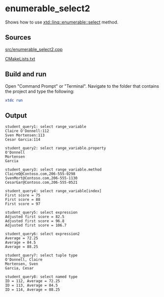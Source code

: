 # enumerable_select2

Shows how to use [xtd::linq::enumerable::select](https://gammasoft71.github.io/xtd/reference_guides/latest/classxtd_1_1linq_1_1enumerable.html#ae2df9541f109773859bcaaf42015b8cd) method.

## Sources

[src/enumerable_select2.cpp](src/enumerable_select2.cpp)

[CMakeLists.txt](CMakeLists.txt)

## Build and run

Open "Command Prompt" or "Terminal". Navigate to the folder that contains the project and type the following:

```cmake
xtdc run
```

## Output

```
student_query1: select range_variable
Claire O'Donnell:112
Sven Mortensen:113
Cesar Garcia:114

student_query2: select range_variable.property
O'Donnell
Mortensen
Garcia

student_query3: select range_variable.method
ClaireO@Contoso.com,206-555-0298
SvenMort@Contoso.com,206-555-1130
CesarGar@Contoso.com,206-555-0521

student_query4: select range_variable[index]
First score = 75
First score = 88
First score = 97

student_query5: select expression
Adjusted first score = 82.5
Adjusted first score = 96.8
Adjusted first score = 106.7

student_query6: select expression2
Average = 72.25
Average = 84.5
Average = 88.25

student_query7: select tuple type
O'Donnell, Claire
Mortensen, Sven
Garcia, Cesar

student_query8: select named type
ID = 112, Average = 72.25
ID = 113, Average = 84.5
ID = 114, Average = 88.25
```
